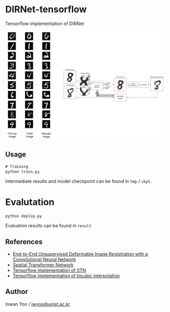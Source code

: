 # DIRNet-tensorflow
Tensorflow implementation of DIRNet

![alt tag](misc/DIRNet.png)

## Usage
```
# Training
python train.py
```
Intermediate results and model checkpoint can be found in ```tmp``` / ```ckpt```.

# Evalutation
```
python deploy.py 
```
Evaluation results can be found in ```result```

## References
- [End-to-End Unsupervised Deformable Image Registration with a Convolutional Neural Network](https://arxiv.org/abs/1704.06065)
- [Spatial Transformer Network](https://arxiv.org/abs/1704.06065)
- [Tensorflow implementation of STN](https://github.com/daviddao/spatial-transformer-tensorflow/blob/master/spatial_transformer.py)
- [Tensorflow implementation of bicubic interpolation](https://github.com/iwyoo/bicubic_interp-tensorflow)

## Author
Inwan Yoo / iwyoo@unist.ac.kr
